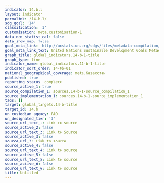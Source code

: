 ```yaml
---
indicator: 14.b.1
layout: indicator
permalink: /14-b-1/
sdg_goal: '14'
classification: '1'
customisation: meta.customisation-1
data_non_statistical: false
data_show_map: false
goal_meta_link: 'http://unstats.un.org/sdgs/files/metadata-compilation/Metadata-Goal-14.pdf'
goal_meta_link_text: United Nations Sustainable Development Goals Metadata (pdf 288kB)
graph_title: global_indicators.14-b-1-title
graph_type: line
indicator_name: global_indicators.14-b-1-title
indicator_sort_order: 14-0b-01
national_geographical_coverage: meta.Казахстан
published: true
reporting_status: complete
source_active_1: true
source_compilation_1: sources.14-b-1-source_compilation_1
source_implementation_1: sources.14-b-1-source_implementation_1
tags: []
target: global_targets.14-b-title
target_id: 14.b
un_custodian_agency: FAO
un_designated_tier: '3'
source_url_text_1: Link to source
source_active_2: false
source_url_text_2: Link to Source
source_active_3: false
source_url_3: Link to source
source_active_4: false
source_url_text_4: Link to source
source_active_5: false
source_url_text_5: Link to source
source_active_6: false
source_url_text_6: Link to source
title: Untitled
---
```

